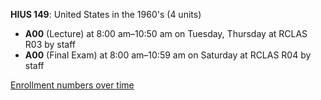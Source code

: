 **HIUS 149**: United States in the 1960's (4 units)

- **A00** (Lecture) at 8:00 am–10:50 am on Tuesday, Thursday at RCLAS R03 by staff
- **A00** (Final Exam) at 8:00 am–10:59 am on Saturday at RCLAS R04 by staff

[Enrollment numbers over time](./HIUS149.tsv)
